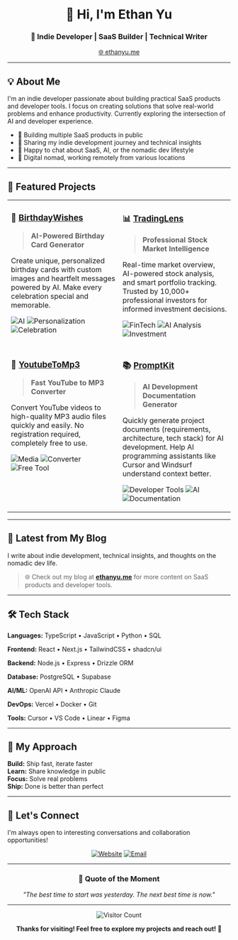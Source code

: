 <div align="center">

# 👋 Hi, I'm Ethan Yu

### 🚀 Indie Developer | SaaS Builder | Technical Writer

<p align="center">
  <a href="https://www.ethanyu.me">🌐 ethanyu.me</a>
</p>

</div>

---

## 💡 About Me

I'm an indie developer passionate about building practical SaaS products and developer tools. I focus on creating solutions that solve real-world problems and enhance productivity. Currently exploring the intersection of AI and developer experience.

- 🔭 Building multiple SaaS products in public
- 🌱 Sharing my indie development journey and technical insights
- 💬 Happy to chat about SaaS, AI, or the nomadic dev lifestyle
- 📍 Digital nomad, working remotely from various locations

---

## 🎯 Featured Projects

<table>
<tr>
<td width="50%" valign="top">

### 🎂 [BirthdayWishes](https://www.birthday-wishes.life)

> **AI-Powered Birthday Card Generator**

Create unique, personalized birthday cards with custom images and heartfelt messages powered by AI. Make every celebration special and memorable.

![AI](https://img.shields.io/badge/AI-4285F4?style=flat-square) ![Personalization](https://img.shields.io/badge/Personalization-34A853?style=flat-square) ![Celebration](https://img.shields.io/badge/Celebration-FBBC04?style=flat-square)

</td>
<td width="50%" valign="top">

### 📊 [TradingLens](https://www.tradinglens.ai)

> **Professional Stock Market Intelligence**

Real-time market overview, AI-powered stock analysis, and smart portfolio tracking. Trusted by 10,000+ professional investors for informed investment decisions.

![FinTech](https://img.shields.io/badge/FinTech-EA4335?style=flat-square) ![AI Analysis](https://img.shields.io/badge/AI%20Analysis-4285F4?style=flat-square) ![Investment](https://img.shields.io/badge/Investment-34A853?style=flat-square)

</td>
</tr>

<tr>
<td width="50%" valign="top">

### 🎵 [YoutubeToMp3](https://www.youtubetomp3.art)

> **Fast YouTube to MP3 Converter**

Convert YouTube videos to high-quality MP3 audio files quickly and easily. No registration required, completely free to use.

![Media](https://img.shields.io/badge/Media-9333EA?style=flat-square) ![Converter](https://img.shields.io/badge/Converter-06B6D4?style=flat-square) ![Free Tool](https://img.shields.io/badge/Free%20Tool-10B981?style=flat-square)

</td>
<td width="50%" valign="top">

### 📚 [PromptKit](https://www.promptkit.tools)

> **AI Development Documentation Generator**

Quickly generate project documents (requirements, architecture, tech stack) for AI development. Help AI programming assistants like Cursor and Windsurf understand context better.

![Developer Tools](https://img.shields.io/badge/Developer%20Tools-F59E0B?style=flat-square) ![AI](https://img.shields.io/badge/AI-4285F4?style=flat-square) ![Documentation](https://img.shields.io/badge/Documentation-8B5CF6?style=flat-square)

</td>
</tr>
</table>

---

## 📝 Latest from My Blog

I write about indie development, technical insights, and thoughts on the nomadic dev life.

> 🌐 Check out my blog at **[ethanyu.me](https://www.ethanyu.me)** for more content on SaaS products and developer tools.

---

## 🛠️ Tech Stack

**Languages:** TypeScript • JavaScript • Python • SQL

**Frontend:** React • Next.js • TailwindCSS • shadcn/ui

**Backend:** Node.js • Express • Drizzle ORM

**Database:** PostgreSQL • Supabase

**AI/ML:** OpenAI API • Anthropic Claude

**DevOps:** Vercel • Docker • Git

**Tools:** Cursor • VS Code • Linear • Figma

---

## 🎯 My Approach

**Build:** Ship fast, iterate faster  
**Learn:** Share knowledge in public  
**Focus:** Solve real problems  
**Ship:** Done is better than perfect

---

## 🤝 Let's Connect

I'm always open to interesting conversations and collaboration opportunities!

<div align="center">

[![Website](https://img.shields.io/badge/Website-ethanyu.me-blue?style=for-the-badge&logo=google-chrome&logoColor=white)](https://www.ethanyu.me)
[![Email](https://img.shields.io/badge/Email-ethan@ethanyu.me-D14836?style=for-the-badge&logo=gmail&logoColor=white)](mailto:ethan@ethanyu.me)

</div>

---

<div align="center">

### 💭 Quote of the Moment

*"The best time to start was yesterday. The next best time is now."*

---

![Visitor Count](https://visitor-badge.laobi.icu/badge?page_id=yugaoheng.yugaoheng)

**Thanks for visiting! Feel free to explore my projects and reach out! 🚀**

</div>

